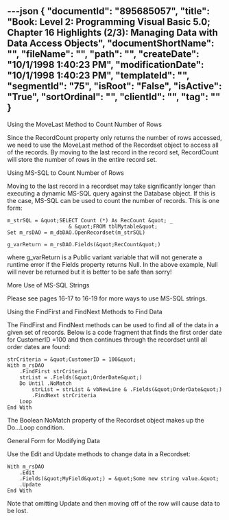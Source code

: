 ---json
{
  "documentId": "895685057",
  "title": "Book: Level 2: Programming Visual Basic 5.0; Chapter 16 Highlights (2/3): Managing Data with Data Access Objects",
  "documentShortName": "",
  "fileName": "",
  "path": "",
  "createDate": "10/1/1998 1:40:23 PM",
  "modificationDate": "10/1/1998 1:40:23 PM",
  "templateId": "",
  "segmentId": "75",
  "isRoot": "False",
  "isActive": "True",
  "sortOrdinal": "",
  "clientId": "",
  "tag": ""
}
---

Using the MoveLast Method to Count Number of Rows

Since the RecordCount property only returns the number of rows accessed, we need to use the MoveLast method of the Recordset object to access all of the records. By moving to the last record in the record set, RecordCount will store the number of rows in the entire record set.


Using MS-SQL to Count Number of Rows

Moving to the last record in a recordset may take significantly longer than executing a dynamic MS-SQL query against the Database object. If this is the case, MS-SQL can be used to count the number of records. This is one form:

    m_strSQL = &quot;SELECT Count (*) As RecCount &quot; _
                        & &quot;FROM tblMytable&quot;
    Set m_rsDAO = m_dbDAO.OpenRecordset(m_strSQL)

    g_varReturn = m_rsDAO.Fields(&quot;RecCount&quot;)

where g_varReturn is a Public variant variable that will not generate a runtime error if the Fields property returns Null. In the above example, Null will never be returned but it is better to be safe than sorry!


More Use of MS-SQL Strings

Please see pages 16-17 to 16-19 for more ways to use MS-SQL strings.


Using the FindFirst and FindNext Methods to Find Data

The FindFirst and FindNext methods can be used to find all of the data in a given set of records. Below is a code fragment that finds the first order date for CustomerID =100 and then continues through the recordset until all order dates are found:

    strCriteria = &quot;CustomerID = 100&quot;
    With m_rsDAO
        .FindFirst strCriteria
        strList = .Fields(&quot;OrderDate&quot;)
        Do Until .NoMatch
            strList = strList & vbNewLine & .Fields(&quot;OrderDate&quot;)
            .FindNext strCriteria
        Loop
    End With

The Boolean NoMatch property of the Recordset object makes up the Do...Loop condition.


General Form for Modifying Data

Use the Edit and Update methods to change data in a Recordset:

    With m_rsDAO
        .Edit
        .Fields(&quot;MyField&quot;) = &quot;Some new string value.&quot;
        .Update
    End With

Note that omitting Update and then moving off of the row will cause data to be lost.
